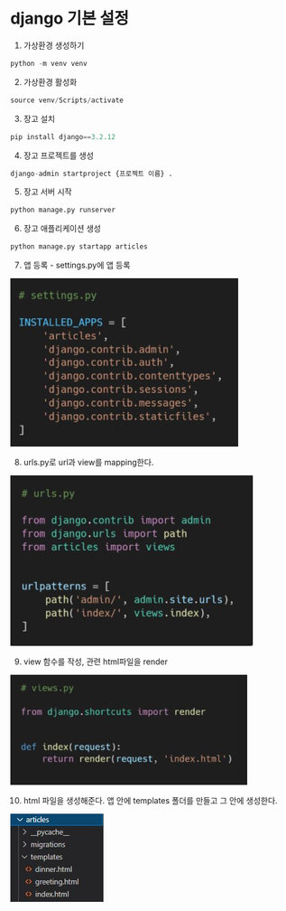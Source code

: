 # django 기본 설정

1.  가상환경 생성하기

```python
python -m venv venv
```

2. 가상환경 활성화

```python
source venv/Scripts/activate
```

3. 장고 설치

```python
pip install django==3.2.12
```

4. 장고 프로젝트를 생성

```python
django-admin startproject {프로젝트 이름} .
```

5. 장고 서버 시작

```python
python manage.py runserver
```

6. 장고 애플리케이션 생성

```python
python manage.py startapp articles
```

7. 앱 등록 - settings.py에 앱 등록

![img](basic_setting.assets\settings.JPG)



8. urls.py로 url과 view를 mapping한다.

![url_map](basic_setting.assets\url_map.JPG)

9. view 함수를 작성, 관련 html파일을 render

![view](basic_setting.assets\view.JPG)

10. html 파일을 생성해준다. 앱 안에 templates 폴더를 만들고 그 안에 생성한다.

![templates](basic_setting.assets\templates.JPG)

